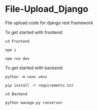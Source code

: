 # File-Upload_Django
File upload code for django rest framework

To get started with frontend:

```
cd Frontend

npm i

npm run dev

```

To get started with backend:

```
python -m venv venv

pip install -r requirements.txt

cd Backend

python manage.py runserver

```